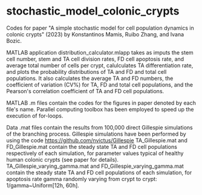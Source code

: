 # stochastic_model_colonic_crypts
Codes for paper "A simple stochastic model for cell population dynamics in colonic crypts" (2023)
by Konstantinos Mamis, Ruibo Zhang, and Ivana Bozic.

MATLAB application distribution_calculator.mlapp takes as imputs the stem cell number,
stem and TA cell division rates, FD cell apoptosis rate, and average total number of cells per crypt,
calulculates TA differentiation rate, and plots the probability distributions of TA and FD and total cell populations.
It also calculates the average TA and FD numbers, the coefficient of variation (CV%) for TA, FD and total cell populations,
and the Pearson's correlation coefficient of TA and FD cell populations.

MATLAB .m files contain the codes for the figures in paper denoted by each file's name.
Parallel computing toolbox has been employed to speed up the execution of for-loops.

Data .mat files contain the results from 100,000 direct Gillespie simulations of the branching process. 
Gillespie simulations have been performed by using the code https://github.com/nvictus/Gillespie
TA_Gillespie.mat and FD_Gillespie.mat contain the steady state TA and FD cell populations respectively of each simulation, 
for parameter values typical of healthy human colonic crypts (see paper for details).
TA_Gillespie_varying_gamma.mat and FD_Gillespie_varying_gamma.mat contain the steady state TA and FD cell populations of each simulation, 
for apoptosis rate gamma randomly varying from crypt to crypt: 1/gamma~Uniform[12h, 60h]. 
